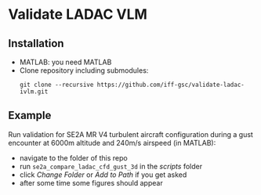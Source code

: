 # Validate LADAC VLM

## Installation
- MATLAB: you need MATLAB
- Clone repository including submodules:
  ```
  git clone --recursive https://github.com/iff-gsc/validate-ladac-ivlm.git
  ```

## Example
Run validation for SE2A MR V4 turbulent aircraft configuration during a gust encounter at 6000m altitude and 240m/s airspeed (in MATLAB):
- navigate to the folder of this repo
- run `se2a_compare_ladac_cfd_gust_3d` in the _scripts_ folder
- click _Change Folder_ or _Add to Path_ if you get asked
- after some time some figures should appear
